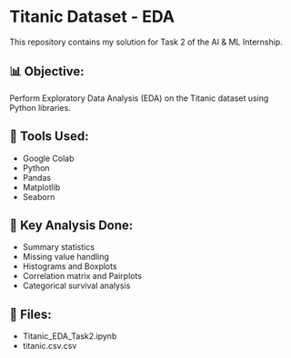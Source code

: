 # Titanic Dataset - EDA

This repository contains my solution for Task 2 of the AI & ML Internship.

## 📊 Objective:
Perform Exploratory Data Analysis (EDA) on the Titanic dataset using Python libraries.

## 🔧 Tools Used:
- Google Colab
- Python
- Pandas
- Matplotlib
- Seaborn

## 📌 Key Analysis Done:
- Summary statistics
- Missing value handling
- Histograms and Boxplots
- Correlation matrix and Pairplots
- Categorical survival analysis

## 📁 Files:
- Titanic_EDA_Task2.ipynb
- titanic.csv.csv
